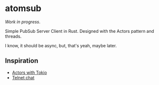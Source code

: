 # atomsub

_Work in progress_.

Simple PubSub Server Client in Rust. Designed with the Actors pattern and
threads.

I know, it should be async, but, that's yeah, maybe later.

## Inspiration

- [Actors with Tokio](https://ryhl.io/blog/actors-with-tokio/)
- [Telnet chat](https://github.com/Darksonn/telnet-chat)
